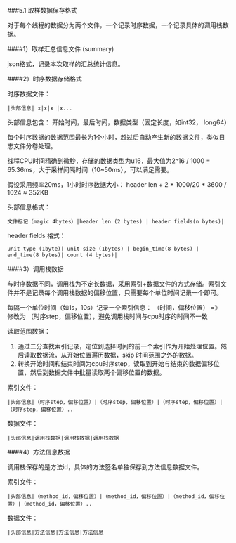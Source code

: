 ###5.1 取样数据保存格式  

对于每个线程的数据分为两个文件，一个记录时序数据，一个记录具体的调用栈数据。

####1）取样汇总信息文件 (summary)

json格式，记录本次取样的汇总统计信息。

####2）时序数据存储格式

时序数据文件：
```
|头部信息| x|x|x |x...
```
头部信息包含： 开始时间，最后时间，数据类型（固定长度，如int32， long64）

每个时序数据的数据范围最长为1个小时，超过后自动产生新的数据文件，类似日志文件分卷处理。

线程CPU时间精确到微秒，存储的数据类型为u16，最大值为2^16 / 1000 = 65.36ms，大于采样间隔时间（10~50ms），可以满足需要。

假设采用频率20ms，1小时时序数据大小： header len + 2 * 1000/20 * 3600 / 1024 ≈ 352KB

头部信息格式：
```
文件标记（magic 4bytes）|header len (2 bytes) | header fields(n bytes)|
```

header fields 格式：
```
unit type (1byte)| unit size (1bytes) | begin_time(8 bytes) | end_time(8 bytes)| count (4 bytes)|
```



####3）调用栈数据

与时序数据不同，调用栈为不定长数据，采用索引+数据文件的方式存储。索引文件并不是记录每个调用栈数据的偏移位置，只需要每个单位时间记录一个即可。

每隔一个单位时间（如1s，10s）记录一个索引信息： （时间，偏移位置）  =》 修改为 （时序step，偏移位置），避免调用栈时间与cpu时序的时间不一致

读取范围数据：  
 1) 通过二分查找索引记录，定位到选择时间的前一个索引作为开始处理位置。然后读取数据流，从开始位置遍历数据，skip 时间范围之外的数据。
 2) 转换开始时间和结束时间为cpu时序step，读取到开始与结束的数据偏移位置，然后到数据文件中批量读取两个偏移位置的数据。 


索引文件：
```
|头部信息|（时序step，偏移位置）|（时序step，偏移位置）|（时序step，偏移位置）|（时序step，偏移位置）..
```
 
数据文件：
```
|头部信息|调用栈数据|调用栈数据|调用栈数据
```


####4）方法信息数据

调用栈保存的是方法id，具体的方法签名单独保存到方法信息数据文件。

索引文件：
```
|头部信息|（method_id，偏移位置）|（method_id，偏移位置）|（method_id，偏移位置）|（method_id，偏移位置）..
```
 
数据文件：
```
|头部信息|方法信息|方法信息|方法信息
```
